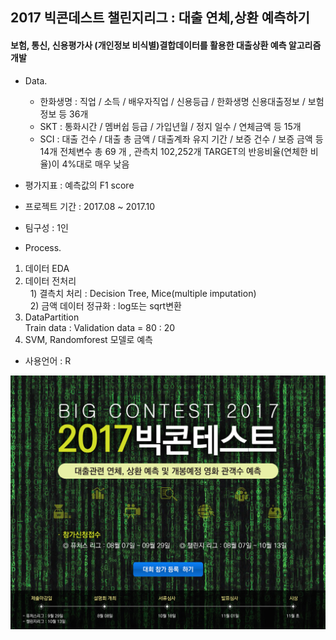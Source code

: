 ## 2017 빅콘데스트 챌린지리그 : 대출 연체,상환 예측하기
#### 보험, 통신, 신용평가사 (개인정보 비식별)결합데이터를 활용한 대출상환 예측 알고리즘 개발

- Data.
  - 한화생명 : 직업 / 소득 / 배우자직업 / 신용등급 / 한화생명 신용대출정보 / 보험 정보 등 36개 
  - SKT : 통화시간 / 멤버쉽 등급 / 가입년월 / 정지 일수 / 연체금액 등 15개 
  - SCI : 대출 건수 / 대출 총 금액 / 대출계좌 유지 기간 / 보증 건수 / 보증 금액 등 14개 
전체변수 총 69 개 , 관측치 102,252개
TARGET의 반응비율(연체한 비율)이 4%대로 매우 낮음
- 평가지표 : 예측값의 F1 score

- 프로젝트 기간 : 2017.08 ~ 2017.10
- 팀구성 : 1인 

- Process.
1. 데이터 EDA
2. 데이터 전처리  
   1) 결측치 처리 : Decision Tree, Mice(multiple imputation)  
   2) 금액 데이터 정규화 : log또는 sqrt변환
3. DataPartition  
   Train data : Validation data = 80 : 20  
4. SVM, Randomforest 모델로 예측

- 사용언어 : R



![main](./img/image.png)



